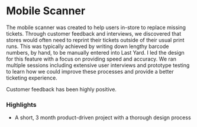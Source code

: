# Mobile Scanner

The mobile scanner was created to help users in-store to replace missing tickets. Through customer feedback and interviews, we discovered that stores would often need to reprint their tickets outside of their usual print runs. This was typically achieved by writing down lengthy barcode numbers, by hand, to be manually entered into Last Yard. I led the design for this feature with a focus on providing speed and accuracy. We ran multiple sessions including extensive user interviews and prototype testing to learn how we could improve these processes and provide a better ticketing experience.

Customer feedback has been highly positive.

### Highlights

- A short, 3 month product-driven project with a thorough design process
